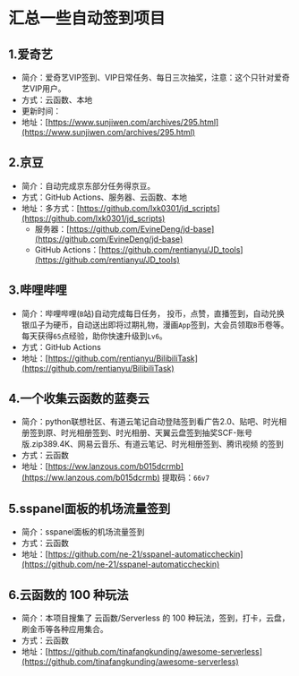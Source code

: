 # 汇总一些自动签到项目


<!--more-->

## 1.爱奇艺

- 简介：爱奇艺VIP签到、VIP日常任务、每日三次抽奖，注意：这个只针对爱奇艺VIP用户。
- 方式：云函数、本地
- 更新时间：
- 地址：[https://www.sunjiwen.com/archives/295.html](https://www.sunjiwen.com/archives/295.html)

## 2.京豆

- 简介：自动完成京东部分任务得京豆。
- 方式：GitHub Actions、服务器、云函数、本地
- 地址：多方式：[https://github.com/lxk0301/jd_scripts](https://github.com/lxk0301/jd_scripts)
  - 服务器：[https://github.com/EvineDeng/jd-base](https://github.com/EvineDeng/jd-base)
  - GitHub Actions：[https://github.com/rentianyu/JD_tools](https://github.com/rentianyu/JD_tools)

## 3.哔哩哔哩

- 简介：哔哩哔哩(`B`站)自动完成每日任务， 投币，点赞，直播签到，自动兑换银瓜子为硬币，自动送出即将过期礼物，漫画`App`签到，大会员领取`B`币卷等。每天获得`65`点经验，助你快速升级到`Lv6`。
- 方式：GitHub Actions
- 地址：[https://github.com/rentianyu/BilibiliTask](https://github.com/rentianyu/BilibiliTask)

## 4.一个收集云函数的蓝奏云

- 简介：python联想社区、有道云笔记自动登陆签到看广告2.0、贴吧、时光相册签到原、时光相册签到、时光相册、天翼云盘签到抽奖SCF-账号版.zip389.4K、网易云音乐、有道云笔记、时光相册签到、腾讯视频 的签到
- 方式：云函数
- 地址：[https://ww.lanzous.com/b015dcrmb](https://ww.lanzous.com/b015dcrmb)     提取码：`66v7`

## 5.sspanel面板的机场流量签到

- 简介：sspanel面板的机场流量签到
- 方式：云函数
- 地址：[https://github.com/ne-21/sspanel-automaticcheckin](https://github.com/ne-21/sspanel-automaticcheckin)

## 6.云函数的 100 种玩法

- 简介：本项目搜集了 云函数/Serverless 的 100 种玩法，签到，打卡，云盘，刷金币等各种应用集合。
- 方式：云函数
- 地址：[https://github.com/tinafangkunding/awesome-serverless](https://github.com/tinafangkunding/awesome-serverless)







